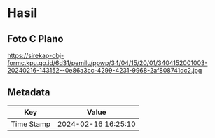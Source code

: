 # Hasil

## Foto C Plano

https://sirekap-obj-formc.kpu.go.id/6d31/pemilu/ppwp/34/04/15/20/01/3404152001003-20240216-143152--0e86a3cc-4299-4231-9968-2af808741dc2.jpg


## Metadata

| Key        | Value               |
| ---------- | ------------------- |
| Time Stamp | 2024-02-16 16:25:10 |



